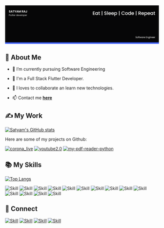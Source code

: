 ![cover](./cover.png)

## 👩 About Me

- 🔭 I’m currently pursuing Software Engineering

- 🌱 I'm a Full Stack Flutter Developer.

- 👯 I loves to collaborate an learn new technologies.

- 📫 Contact me **[here](1905053@kiit.ac.in)**

## ✍ My Work

[![Satyam's GitHub stats](https://github-readme-stats.vercel.app/api?username=satyamraj123&show_icons=true&theme=dark)](https://github.com/satyamraj123)

Here are some of my projects on Github:

[![corona_live](https://github-readme-stats.vercel.app/api/pin/?username=satyamraj123&repo=corona_live&show_icons=true&theme=dark)](https://github.com/satyamraj123/corona_live)
[![youtube2.0](https://github-readme-stats.vercel.app/api/pin/?username=satyamraj123&repo=youtube2.0&show_icons=true&theme=dark)](https://github.com/satyamraj123/youtube2.0)
[![my-pdf-reader-python](https://github-readme-stats.vercel.app/api/pin/?username=satyamraj123&repo=my-pdf-reader-python&show_icons=true&theme=dark)](https://github.com/satyamraj123/my-pdf-reader-python)

## 📚 My Skills

[![Top Langs](https://github-readme-stats.vercel.app/api/top-langs/?username=satyamraj123&layout=compact&show_icons=true&theme=dark)](https://github.com/satyamraj123/satyamraj123)

![Skill](https://img.shields.io/badge/HTML5-E34F26?style=for-the-badge&logo=html5&logoColor=white)
![Skill](https://img.shields.io/badge/CSS3-1572B6?style=for-the-badge&logo=css3&logoColor=white)
![Skill](https://img.shields.io/badge/JavaScript-323330?style=for-the-badge&logo=javascript&logoColor=F7DF1E)
![Skill](https://img.shields.io/badge/Node.js-43853D?style=for-the-badge&logo=node.js&logoColor=white)
![Skill](https://img.shields.io/badge/npm-CB3837?style=for-the-badge&logo=npm&logoColor=white)
![Skill](https://img.shields.io/badge/Java-ED8B00?style=for-the-badge&logo=java&logoColor=white)
![Skill](https://img.shields.io/badge/Markdown-000000?style=for-the-badge&logo=markdown&logoColor=white)
![Skill](https://img.shields.io/badge/Bootstrap-563D7C?style=for-the-badge&logo=bootstrap&logoColor=white)
![Skill](https://img.shields.io/badge/Google_Cloud-4285F4?style=for-the-badge&logo=google-cloud&logoColor=white)
![Skill](https://img.shields.io/badge/firebase-ffca28?style=for-the-badge&logo=firebase&logoColor=white)
![Skill](https://img.shields.io/badge/Git-F05032?style=for-the-badge&logo=git&logoColor=white)
![Skill](https://img.shields.io/badge/Postman-FF6C37?style=for-the-badge&logo=Postman&logoColor=white)
![Skill](https://img.shields.io/badge/Visual_Studio_Code-0078D4?style=for-the-badge&logo=visual%20studio%20code&logoColor=white)
![Skill](https://img.shields.io/badge/Microsoft_Office-D83B01?style=for-the-badge&logo=microsoft-office&logoColor=white)

## 🤝 Connect

[![Skill](https://img.shields.io/badge/LinkedIn-0077B5?style=for-the-badge&logo=linkedin&logoColor=white)](https://www.linkedin.com)
[![Skill](https://img.shields.io/badge/Twitter-1DA1F2?style=for-the-badge&logo=twitter&logoColor=white)](https://twitter.com)
[![Skill](https://img.shields.io/badge/Instagram-E4405F?style=for-the-badge&logo=instagram&logoColor=white)]()
[![Skill](https://img.shields.io/badge/GitHub-100000?style=for-the-badge&logo=github&logoColor=white)](https://github.com/satyamraj123)


